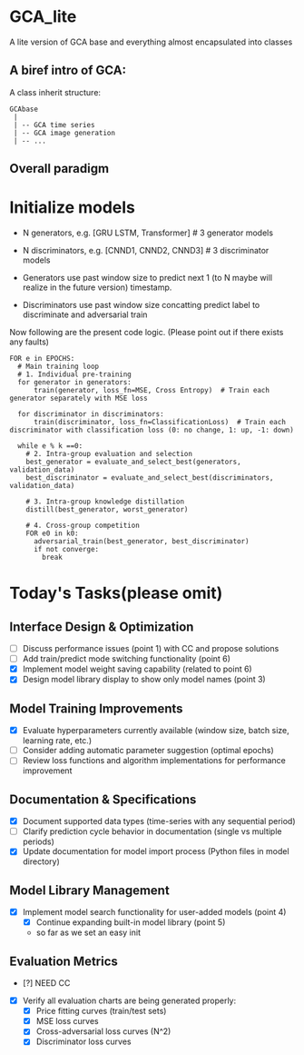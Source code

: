 # GCA_lite
A lite version of GCA base and everything almost encapsulated into classes

## A biref intro of GCA:

A class inherit structure:

```
GCAbase
 | 
 | -- GCA time series
 | -- GCA image generation 
 | -- ... 
```

## Overall paradigm

# Initialize models
- N generators, e.g. [GRU LSTM, Transformer]  # 3 generator models
- N discriminators, e.g. [CNND1, CNND2, CNND3]  # 3 discriminator models

- Generators use past window size to predict next 1 (to N maybe will realize in the future version) timestamp.
- Discriminators use past window size concatting predict label to discriminate and adversarial train

Now following are the present code logic. (Please point out if there exists any faults)
``` 
FOR e in EPOCHS: 
  # Main training loop
  # 1. Individual pre-training
  for generator in generators:
      train(generator, loss_fn=MSE, Cross Entropy)  # Train each generator separately with MSE loss
      
  for discriminator in discriminators:
      train(discriminator, loss_fn=ClassificationLoss)  # Train each discriminator with classification loss (0: no change, 1: up, -1: down)

  while e % k ==0: 
    # 2. Intra-group evaluation and selection
    best_generator = evaluate_and_select_best(generators, validation_data)
    best_discriminator = evaluate_and_select_best(discriminators, validation_data)
      
    # 3. Intra-group knowledge distillation
    distill(best_generator, worst_generator)
     
    # 4. Cross-group competition
    FOR e0 in k0: 
      adversarial_train(best_generator, best_discriminator)
      if not converge: 
        break
```




# Today's Tasks(please omit)

## Interface Design & Optimization
- [ ] Discuss performance issues (point 1) with CC and propose solutions
- [ ] Add train/predict mode switching functionality (point 6)
- [x] Implement model weight saving capability (related to point 6)
- [x] Design model library display to show only model names (point 3)

## Model Training Improvements
- [x] Evaluate hyperparameters currently available (window size, batch size, learning rate, etc.)
- [ ] Consider adding automatic parameter suggestion (optimal epochs)
- [ ] Review loss functions and algorithm implementations for performance improvement

## Documentation & Specifications
- [x] Document supported data types (time-series with any sequential period)
- [ ] Clarify prediction cycle behavior in documentation (single vs multiple periods)
- [x] Update documentation for model import process (Python files in model directory)

## Model Library Management
- [x] Implement model search functionality for user-added models (point 4)
  - [x] Continue expanding built-in model library (point 5) 
  - so far as we set an easy init


## Evaluation Metrics
- [?] NEED CC
- [x] Verify all evaluation charts are being generated properly:
  - [x] Price fitting curves (train/test sets)
  - [x] MSE loss curves
  - [x] Cross-adversarial loss curves (N^2)
  - [x] Discriminator loss curves